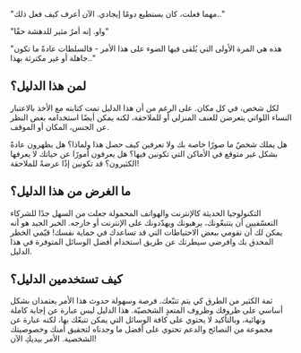 "مهما فعلت، كان يستطيع دومًا إيجادي. الآن أعرف كيف فعل ذلك.."

"واو. إنه أمرٌ مثير للدهشة حقًا"

"هذه هي المرة الأولى التي يُلقى فيها الضوء على هذا الأمر - فالسلطات عادةً ما تكون جاهلة أو غير مكترثة بهذا.."


## لمن هذا الدليل؟
لكل شخص، في كل مكان. على الرغم من أن هذا الدليل تمت كتابته مع الأخذ بالاعتبار النساء اللواتي يتعرضن للعنف المنزلي أو للملاحقة، لكنه يمكن أيضًا استخدامه بغض النظر عن الجنس، المكان أو الموقف.
 
هل يملك شخصٌ ما صورًا خاصة بك ولا تعرفين كيف حصل هذا ولماذا؟ هل يظهرون عادةً بشكل غير متوقع في الأماكن التي تكونين فيها؟ هل يعرفون أمورًا عن حياتك لا يعرفها الكثيرون؟ قد تكونين إذًا عرضةً للملاحقة!


## ما الغرض من هذا الدليل؟ 
التكنولوجيا الحديثة كالإنترنت والهواتف المحمولة جعلت من السهل جدًا للشركاء التعسّفيين أن يتتبعّونك، يرهبونك ويهدّدونك على الإنترنت أو خارجه. الخبر الجيد هو أنه يمكن لك أن تقومي ببعض الاحتياطات التي قد تساعدك في حماية نفسك! قيّمي الخطر المحدق بك وافرضي سيطرتك عن طريق استخدام أفضل الوسائل المتوفرة في هذا الدليل.


## كيف تستخدمين الدليل؟ 
ثمة الكثير من الطرق كي يتم تتبّعك. فرصة وسهولة حدوث هذا الأمر يعتمدان بشكل أساسي على ظروفك وظروف المتعدٍ الشخصيّة. هذا الدليل ليس عبارة عن إجابة كاملة ونهائية، وبالتأكيد لا يحتوي على كافة الوسائل التي يمكن تتبعّك بها، لكنه عبارة عن مجموعة من النصائح والدعم تحتوي على أفضل ما وجدناه لتحقيق أمنك وخصوصيتك الشخصية. الأمر بيديكِ الآن!


 
